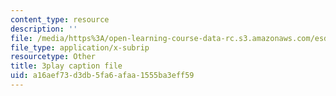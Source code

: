 ```yaml
---
content_type: resource
description: ''
file: /media/https%3A/open-learning-course-data-rc.s3.amazonaws.com/esd-172j-x-prize-workshop-grand-challenges-in-energy-fall-2009/a16aef73d3db5fa6afaa1555ba3eff59_hwUTfNdgUaA.vtt
file_type: application/x-subrip
resourcetype: Other
title: 3play caption file
uid: a16aef73-d3db-5fa6-afaa-1555ba3eff59
---
```

